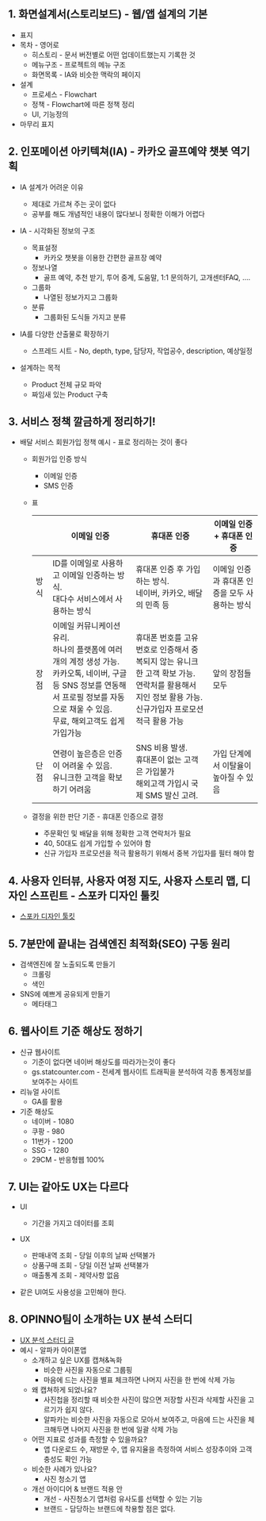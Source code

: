 ## 1. 화면설계서(스토리보드) - 웹/앱 설계의 기본
* 표지
* 목차 - 영어로
  * 히스토리 - 문서 버전별로 어떤 업데이트했는지 기록한 것
  * 메뉴구조 - 프로젝트의 메뉴 구조
  * 화면목록 - IA와 비슷한 맥락의 페이지
* 설계
  * 프로세스 - Flowchart
  * 정책 - Flowchart에 따른 정책 정리
  * UI, 기능정의
* 마무리 표지

## 2. 인포메이션 아키텍쳐(IA) - 카카오 골프예약 챗봇 역기획
* IA 설계가 어려운 이유
  * 제대로 가르쳐 주는 곳이 없다
  * 공부를 해도 개념적인 내용이 많다보니 정확한 이해가 어렵다

* IA - 시각화된 정보의 구조
  * 목표설정
    * 카카오 챗봇을 이용한 간편한 골프장 예약
  * 정보나열
    * 골프 예약, 추천 받기, 투어 중계, 도움말, 1:1 문의하기, 고개센터FAQ, ....
  * 그룹화
    * 나열된 정보가지고 그룹화
  * 분류
    * 그룹화된 도식들 가지고 분류

* IA를 다양한 산출물로 확장하기
  * 스프레드 시트 - No, depth, type, 담당자, 작업공수, description, 예상일정

* 설계하는 목적
  * Product 전체 규모 파악
  * 짜임새 있는 Product 구축

## 3. 서비스 정책 깔금하게 정리하기!
* 배달 서비스 회원가입 정책 예시 - 표로 정리하는 것이 좋다
  * 회원가입 인증 방식
    * 이메일 인증
    * SMS 인증
  * 표

    || 이메일 인증 | 휴대폰 인증 | 이메일 인증 + 휴대폰 인증 |
    |-|---------|-----------|---------------------|
    |방식|ID를 이메일로 사용하고 이메일 인증하는 방식.<br> 대다수 서비스에서 사용하는 방식|휴대폰 인증 후 가입하는 방식.<br> 네이버, 카카오, 배달의 민족 등 | 이메일 인증과 휴대폰 인증을 모두 사용하는 방식|
    |장점|이메일 커뮤니케이션 유리.<br>하나의 플랫폼에 여러 개의 계정 생성 가능.<br> 카카오톡, 네이버, 구글 등 SNS 정보를 연동해서 프로필 정보를 자동으로 채울 수 있음.<br> 무료, 해외고객도 쉽게 가입가능| 휴대폰 번호를 고유 번호로 인증해서 중복되지 않는 유니크한 고객 확보 가능.<br> 연락처를 활용해서 지인 정보 활용 가능.<br> 신규가입자 프로모션 적극 활용 가능| 앞의 장점들 모두 |
    |단점| 연령이 높은층은 인증이 어려울 수 있음.<br>유니크한 고객을 확보하기 어려움|SNS 비용 발생.<br>휴대폰이 없는 고객은 가입불가<br>해외고객 가입시 국제 SMS 발신 고려.| 가입 단계에서 이탈율이 높아질 수 있음|
  
  * 결정을 위한 판단 기준 - 휴대폰 인증으로 결정
    * 주문확인 및 배달을 위해 정확한 고객 연락처가 필요
    * 40, 50대도 쉽게 가입할 수 있어야 함
    * 신규 가입자 프로모션을 적극 활용하기 위해서 중복 가입자를 필터 해야 함

## 4. 사용자 인터뷰, 사용자 여정 지도, 사용자 스토리 맵, 디자인 스프린트 - 스포카 디자인 툴킷
* [스포카 디자인 툴킷](https://spoqa.github.io/design-toolkit/)

## 5. 7분만에 끝내는 검색엔진 최적화(SEO) 구동 원리
* 검색엔진에 잘 노출되도록 만들기
  * 크롤링
  * 색인
* SNS에 예쁘게 공유되게 만들기
  * 메타태그

## 6. 웹사이트 기준 해상도 정하기
* 신규 웹사이트
  * 기준이 없다면 네이버 해상도를 따라가는것이 좋다
  * gs.statcounter.com - 전세계 웹사이트 트래픽을 분석하여 각종 통계정보를 보여주는 사이트
* 리뉴얼 사이트
  * GA를 활용
* 기준 해상도
  * 네이버 - 1080
  * 쿠팡 - 980
  * 11번가 - 1200
  * SSG - 1280
  * 29CM - 반응형웹 100%

## 7. UI는 같아도 UX는 다르다
* UI
  * 기간을 가지고 데이터를 조회

* UX
  * 판매내역 조회 - 당일 이후의 날짜 선택불가
  * 상품구매 조회 - 당일 이전 날짜 선택불가
  * 매출통계 조회 - 제약사항 없음

* 같은 UI여도 사용성을 고민해야 한다.

## 8. OPINNO팀이 소개하는 UX 분석 스터디
* [UX 분석 스터디 글](https://brunch.co.kr/@chrisjeon82n3/82)
* 예시 - 알파카 아이폰앱
  * 소개하고 싶은 UX를 캡쳐&녹화
    * 비슷한 사진을 자동으로 그룹핑
    * 마음에 드는 사진을 별표 체크하면 나머지 사진을 한 번에 삭제 가능
  * 왜 캡쳐하게 되었나요?
    * 사진첩을 정리할 때 비슷한 사진이 많으면 저장할 사진과 삭제할 사진을 고르기가 쉽지 않다.
    * 알파카는 비슷한 사진을 자동으로 모아서 보여주고, 마음에 드는 사진을 체크해두면 나머지 사진을 한 번에 일괄 삭제 가능
  * 어떤 지표로 성과를 측정할 수 있을까요?
    * 앱 다운로드 수, 재방문 수, 앱 유지율을 측정하여 서비스 성장추이와 고객 충성도 확인 가능
  * 비슷한 사례가 있나요?
    * 사진 청소기 앱
  * 개선 아이디어 & 브랜드 적용 안
    * 개선 - 사진청소기 앱처럼 유사도를 선택할 수 있는 기능
    * 브랜드 - 담당하는 브랜드에 착용할 점은 없다.
